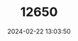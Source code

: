 ---
title: "12650"
category: "Macrotis lagotis"
draft: false
date: 2024-02-22 13:03:50
languages:
  English: ["Dalgyte", "Greater Bilby", "Greater Rabbit-eared Bandicoot", "Bilby"]
  Spanish; Castilian: ["Cangurito Narigudo Grande"]
  French: ["Grand Bandicoot-lapin", "Grand Péramèle-lapin"]
---